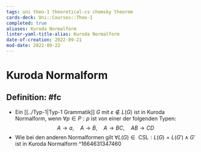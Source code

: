 ```yaml
---
tags: uni theo-1 theoretical-cs chomsky theorem
cards-deck: Uni::Courses::Theo-I
completed: true
aliases: Kuroda Normalform
linter-yaml-title-alias: Kuroda Normalform
date-of-creation: 2022-09-21
mod-date: 2022-09-22
---
```


# Kuroda Normalform

## Definition: #fc
- Ein [[../Typ-1|Typ-1 Grammatik]] $G$ mit $\varepsilon\notin L(G)$ ist in Kuroda Normalform, wenn $\forall p\in P:p$ ist von einer der folgenden Typen: $$A\rightarrow a,\quad A\rightarrow B,\quad A\rightarrow BC,\quad AB\rightarrow CD$$
- Wie bei den anderen Normalformen gilt $\forall L(G)\in\text{ CSL}: L(G)=L(G')\wedge G'$ ist in Kuroda Normalform
^1664631347460
